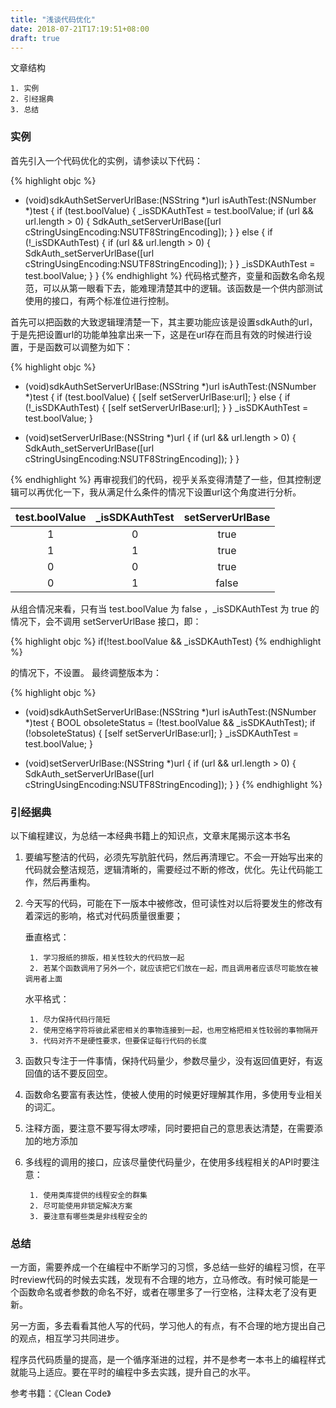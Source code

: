 ```yaml
---
title: "浅谈代码优化"
date: 2018-07-21T17:19:51+08:00
draft: true
---
```


文章结构
	
	1. 实例
	2. 引经据典
	3. 总结

### 实例
首先引入一个代码优化的实例，请参读以下代码：

{% highlight objc %}
- (void)sdkAuthSetServerUrlBase:(NSString *)url isAuthTest:(NSNumber *)test {
	if (test.boolValue) {
		_isSDKAuthTest = test.boolValue;
		if (url && url.length > 0) {
			SdkAuth_setServerUrlBase([url cStringUsingEncoding:NSUTF8StringEncoding]);
		}
	} else {
		if (!_isSDKAuthTest) {
			if (url && url.length > 0) {
				SdkAuth_setServerUrlBase([url cStringUsingEncoding:NSUTF8StringEncoding]);
			}
		}
		_isSDKAuthTest = test.boolValue;
	}
}
{% endhighlight %}
代码格式整齐，变量和函数名命名规范，可以从第一眼看下去，能难理清楚其中的逻辑。该函数是一个供内部测试使用的接口，有两个标准位进行控制。

首先可以把函数的大致逻辑理清楚一下，其主要功能应该是设置sdkAuth的url，于是先把设置url的功能单独拿出来一下，这是在url存在而且有效的时候进行设置，于是函数可以调整为如下：

{% highlight objc %}
- (void)sdkAuthSetServerUrlBase:(NSString *)url isAuthTest:(NSNumber *)test {
	if (test.boolValue) {
		[self setServerUrlBase:url];
	} else {
		if (!_isSDKAuthTest) {
			[self setServerUrlBase:url];
		}
	}
	_isSDKAuthTest = test.boolValue;
}

- (void)setServerUrlBase:(NSString *)url {
	if (url && url.length > 0) {
		SdkAuth_setServerUrlBase([url cStringUsingEncoding:NSUTF8StringEncoding]);
	}
}

{% endhighlight %}
再审视我们的代码，视乎关系变得清楚了一些，但其控制逻辑可以再优化一下，我从满足什么条件的情况下设置url这个角度进行分析。

| test.boolValue | _isSDKAuthTest | setServerUrlBase |
| :------:| :------: | :------: |
| 1 | 0 | true |
| 1 | 1 | true |
| 0 | 0 | true |
| 0 | 1 | false |

从组合情况来看，只有当 test.boolValue 为 false ，_isSDKAuthTest 为 true 的情况下，会不调用 setServerUrlBase 接口，即：

{% highlight objc %}
if(!test.boolValue && _isSDKAuthTest)
{% endhighlight %}

的情况下，不设置。
最终调整版本为：

{% highlight objc %}
- (void)sdkAuthSetServerUrlBase:(NSString *)url isAuthTest:(NSNumber *)test {
	BOOL obsoleteStatus = (!test.boolValue && _isSDKAuthTest);
	if (!obsoleteStatus) {
		[self setServerUrlBase:url];
	}
	_isSDKAuthTest = test.boolValue;
}

- (void)setServerUrlBase:(NSString *)url {
	if (url && url.length > 0) {
		SdkAuth_setServerUrlBase([url cStringUsingEncoding:NSUTF8StringEncoding]);
	}
}
{% endhighlight %}

### 引经据典

以下编程建议，为总结一本经典书籍上的知识点，文章末尾揭示这本书名

1. 要编写整洁的代码，必须先写肮脏代码，然后再清理它。不会一开始写出来的代码就会整洁规范，逻辑清晰的，需要经过不断的修改，优化。先让代码能工作，然后再重构。
2. 今天写的代码，可能在下一版本中被修改，但可读性对以后将要发生的修改有着深远的影响，格式对代码质量很重要；

	垂直格式：
	
		1. 学习报纸的排版，相关性较大的代码放一起
		2. 若某个函数调用了另外一个，就应该把它们放在一起，而且调用者应该尽可能放在被调用者上面
	
	水平格式：
	
		1. 尽力保持代码行简短
		2. 使用空格字符将彼此紧密相关的事物连接到一起，也用空格把相关性较弱的事物隔开
		3. 代码对齐不是硬性要求，但要保证每行代码的长度
	
3. 函数只专注于一件事情，保持代码量少，参数尽量少，没有返回值更好，有返回值的话不要反回空。
4. 函数命名要富有表达性，使被人使用的时候更好理解其作用，多使用专业相关的词汇。
5. 注释方面，要注意不要写得太啰嗦，同时要把自己的意思表达清楚，在需要添加的地方添加
6. 多线程的调用的接口，应该尽量使代码量少，在使用多线程相关的API时要注意：
	 
		1. 使用类库提供的线程安全的群集
		2. 尽可能使用非锁定解决方案
		3. 要注意有哪些类是非线程安全的

### 总结

一方面，需要养成一个在编程中不断学习的习惯，多总结一些好的编程习惯，在平时review代码的时候去实践，发现有不合理的地方，立马修改。有时候可能是一个函数命名或者参数的命名不好，或者在哪里多了一行空格，注释太老了没有更新。

另一方面，多去看看其他人写的代码，学习他人的有点，有不合理的地方提出自己的观点，相互学习共同进步。

程序员代码质量的提高，是一个循序渐进的过程，并不是参考一本书上的编程样式就能马上适应。要在平时的编程中多去实践，提升自己的水平。

参考书籍：《Clean Code》
